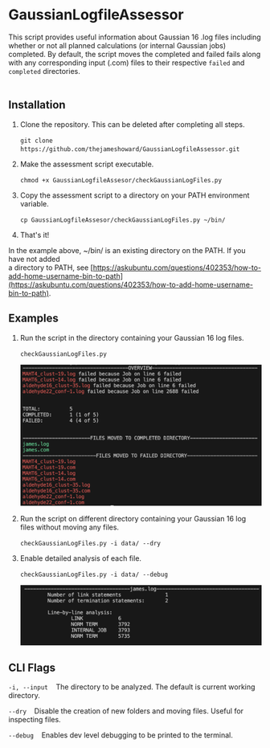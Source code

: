 # GaussianLogfileAssessor
This script provides useful information about Gaussian 16 .log files including whether or not all planned calculations (or internal Gaussian jobs) completed. By default, the script moves the completed and failed fails along with any corresponding input (.com) files to their respective `failed` and `completed` directories.
<br>
<br>


## Installation
1.  Clone the repository. This can be deleted after completing all steps.

    ```git clone https://github.com/thejameshoward/GaussianLogfileAssessor.git```

2.  Make the assessment script executable.

    ```chmod +x GaussianLogfileAssesor/checkGaussianLogFiles.py```

3.  Copy the assessment script to a directory on your PATH environment variable.

    ```cp GaussianLogfileAssesor/checkGaussianLogFiles.py ~/bin/```

4.  That's it!

In the example above, ~/bin/ is an existing directory on the PATH. If you have not added<br>
a directory to PATH, see [https://askubuntu.com/questions/402353/how-to-add-home-username-bin-to-path](https://askubuntu.com/questions/402353/how-to-add-home-username-bin-to-path).

## Examples

1.  Run the script in the directory containing your Gaussian 16 log files.

    ```checkGaussianLogFiles.py```

    ![example usage](https://github.com/thejameshoward/GaussianLogfileAssessor/blob/master/img/example.png?raw=true)

2.  Run the script on different directory containing your Gaussian 16 log files without moving any files.

    ```checkGaussianLogFiles.py -i data/ --dry```

3.  Enable detailed analysis of each file.

    ```checkGaussianLogFiles.py -i data/ --debug```

    ![example usage](https://github.com/thejameshoward/GaussianLogfileAssessor/blob/master/img/verbose.png?raw=true)

## CLI Flags

```-i, --input```&nbsp;&nbsp;&nbsp;&nbsp;The directory to be analyzed. The default is current working directory.

```--dry```&nbsp;&nbsp;&nbsp;&nbsp;Disable the creation of new folders and moving files. Useful for inspecting files.

```--debug```&nbsp;&nbsp;&nbsp;&nbsp;Enables dev level debugging to be printed to the terminal.